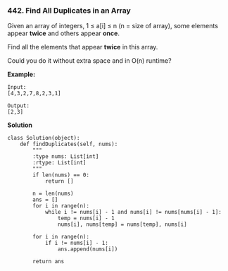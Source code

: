 ### 442. Find All Duplicates in an Array

Given an array of integers, 1 ≤ a[i] ≤ n (n = size of array), some elements appear **twice** and others appear **once**.

Find all the elements that appear **twice** in this array.

Could you do it without extra space and in O(n) runtime?

**Example:**
```
Input:
[4,3,2,7,8,2,3,1]

Output:
[2,3]
```

**Solution**
```
class Solution(object):
    def findDuplicates(self, nums):
        """
        :type nums: List[int]
        :rtype: List[int]
        """
        if len(nums) == 0:
            return []

        n = len(nums)
        ans = []
        for i in range(n):
            while i != nums[i] - 1 and nums[i] != nums[nums[i] - 1]:
                temp = nums[i] - 1
                nums[i], nums[temp] = nums[temp], nums[i]
        
        for i in range(n):
            if i != nums[i] - 1:
                ans.append(nums[i])
        
        return ans
```